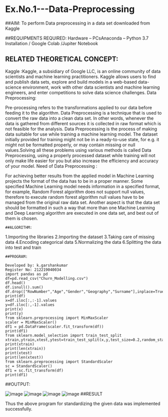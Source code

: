 # Ex.No.1---Data-Preprocessing
##AIM:
To perform Data preprocessing in a data set downloaded from Kaggle

##REQUIPMENTS REQUIRED:
Hardware – PCsAnaconda – Python 3.7 Installation / Google Colab /Jupiter Notebook
## RELATED THEORETICAL CONCEPT:

Kaggle :Kaggle, a subsidiary of Google LLC, is an online community of data scientists and machine learning practitioners. Kaggle allows users to find and publish data sets, explore and build models in a web-based data-science environment, work with other data scientists and machine learning engineers, and enter competitions to solve data science challenges.
Data Preprocessing:

Pre-processing refers to the transformations applied to our data before feeding it to the algorithm. Data Preprocessing is a technique that is used to convert the raw data into a clean data set. In other words, whenever the data is gathered from different sources it is collected in raw format which is not feasible for the analysis.
Data Preprocessing is the process of making data suitable for use while training a machine learning model. The dataset initially provided for training might not be in a ready-to-use state, for e.g. it might not be formatted properly, or may contain missing or null values.Solving all these problems using various methods is called Data Preprocessing, using a properly processed dataset while training will not only make life easier for you but also increase the efficiency and accuracy of your model.
Need of Data Preprocessing :

For achieving better results from the applied model in Machine Learning projects the format of the data has to be in a proper manner. Some specified Machine Learning model needs information in a specified format, for example, Random Forest algorithm does not support null values, therefore to execute random forest algorithm null values have to be managed from the original raw data set.
Another aspect is that the data set should be formatted in such a way that more than one Machine Learning and Deep Learning algorithm are executed in one data set, and best out of them is chosen.
```
##ALGORITHM:
```

1.Importing the libraries
2.Importing the dataset
3.Taking care of missing data
4.Encoding categorical data
5.Normalizing the data
6.Splitting the data into test and train
```
##PROGRAM:

Developed by: k.garshankumar
Register No: 212219040034
import pandas as pd
df=pd.read_csv("Churn_Modelling.csv")
df.head()
df.isnull().sum()
df.drop(["RowNumber","Age","Gender","Geography","Surname"],inplace=True,axis=1)
print(df)
x=df.iloc[:,:-1].values
y=df.iloc[:,-1].values
print(x)
print(y)
from sklearn.preprocessing import MinMaxScaler
scaler = MinMaxScaler()
df1 = pd.DataFrame(scaler.fit_transform(df))
print(df1)
from sklearn.model_selection import train_test_split
xtrain,ytrain,xtest,ytest=train_test_split(x,y,test_size=0.2,random_state=2)
print(xtrain)
print(len(xtrain))
print(xtest)
print(len(xtest))
from sklearn.preprocessing import StandardScaler
sc = StandardScaler()
df1 = sc.fit_transform(df)
print(df1)
```
##OUTPUT:

![image](https://user-images.githubusercontent.com/112486797/192798139-39d8e516-1d78-4d14-bddf-5b9e463df0d4.png)
![image](https://user-images.githubusercontent.com/112486797/192798533-8119bd61-8c5b-4e51-893f-86cadb198535.png)
![image](https://user-images.githubusercontent.com/112486797/192798779-77e0e20d-5200-4c16-8230-294ee87034f4.png)
![image](https://user-images.githubusercontent.com/112486797/192799021-a76aa27a-e92a-480f-aca4-8b24d7430c0c.png)
##RESULT

Thus the above program for standardizing the given data was implemented successfully.


